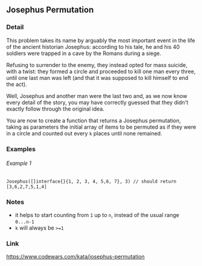 ## Josephus Permutation

### Detail

This problem takes its name by arguably the most important event in the life of the ancient historian Josephus:
according to his tale, he and his 40 soldiers were trapped in a cave by the Romans during a siege.

Refusing to surrender to the enemy, they instead opted for mass suicide, with a twist: they formed a circle and
proceeded to kill one man every three, until one last man was left (and that it was supposed to kill himself to end the
act).

Well, Josephus and another man were the last two and, as we now know every detail of the story, you may have correctly
guessed that they didn't exactly follow through the original idea.

You are now to create a function that returns a Josephus permutation, taking as parameters the initial array of items to
be permuted as if they were in a circle and counted out every `k` places until none remained.

### Examples

###### Example 1

```golang
Josephus([]interface{}{1, 2, 3, 4, 5,6, 7}, 3) // should return [3,6,2,7,5,1,4]
```

### Notes

- it helps to start counting from `1` up to `n`, instead of the usual range `0...n-1`
- `k` will always be `>=1`

### Link

https://www.codewars.com/kata/josephus-permutation